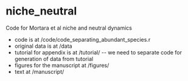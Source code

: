 # niche_neutral

Code for Mortara et al niche and neutral dynamics

- code is at /code/code_separating_abundant_species.r
- original data is at /data
- tutorial for appendix is at /tutorial/ -- we need to separate code for generation of data from tutorial 
- figures for the manuscript at /figures/
- text at /manuscript/ 
